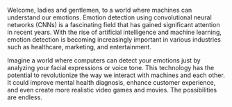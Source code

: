 Welcome, ladies and gentlemen, to a world where machines can understand our emotions. Emotion detection using convolutional neural networks (CNNs) is a fascinating field that has gained significant attention in recent years. With the rise of artificial intelligence and machine learning, emotion detection is becoming increasingly important in various industries such as healthcare, marketing, and entertainment.

Imagine a world where computers can detect your emotions just by analyzing your facial expressions or voice tone. This technology has the potential to revolutionize the way we interact with machines and each other. It could improve mental health diagnosis, enhance customer experience, and even create more realistic video games and movies. The possibilities are endless.

